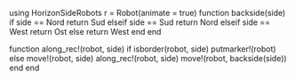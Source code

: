 using HorizonSideRobots
r = Robot(animate = true)
function backside(side)
    if side == Nord 
        return Sud
    elseif side == Sud 
        return Nord
    elseif side == West
        return Ost
    else
        return West 
    end
end
 
function along_rec!(robot, side)
    if isborder(robot, side) 
    putmarker!(robot)
    else
        move!(robot, side)
        along_rec!(robot, side)
        move!(robot, backside(side))
    end
end
